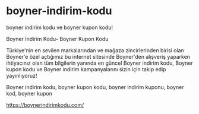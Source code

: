 # boyner-indirim-kodu
boyner indirim kodu ve boyner kupon kodu!

Boyner İndirim Kodu- Boyner Kupon Kodu

Türkiye'nin en sevilen markalarından ve mağaza zincirlerinden birisi olan Boyner'e özel açtığımız bu internet sitesinde Boyner'den alışveriş yaparken ihtiyacınız olan tüm bilgilerin yanında en güncel Boyner indirim kodu, Boyner kupon kodu ve Boyner indirim kampanyalarını sizin için takip edip yayınlıyoruz!

Boyner indirim kodu, boyner kupon kodu, boyner indirim kuponu, boyner kod, boyner kupon

https://boynerindirimkodu.com/
